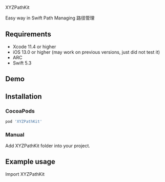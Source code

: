 XYZPathKit

Easy way in Swift Path Managing
路径管理



## Requirements
* Xcode 11.4 or higher
* iOS 13.0 or higher (may work on previous versions, just did not test it)
* ARC
* Swift 5.3

## Demo



## Installation

### CocoaPods

``` ruby
pod 'XYZPathKit'
```

### Manual

Add XYZPathKit folder into your project.

## Example usage
Import XYZPathKit

